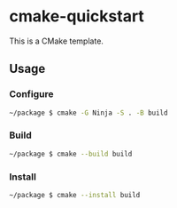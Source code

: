 # cmake-quickstart

This is a CMake template.

## Usage

### Configure

```sh
~/package $ cmake -G Ninja -S . -B build
```

### Build

```sh
~/package $ cmake --build build
```

### Install

```sh
~/package $ cmake --install build
```
